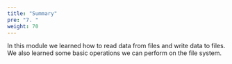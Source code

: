 ```yaml
---
title: "Summary"
pre: "7. "
weight: 70
---
```


In this module we learned how to read data from files and write data to files. We also learned some basic operations we can perform on the file system. 